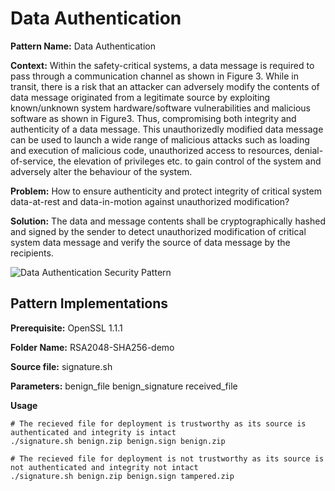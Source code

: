 
# Data Authentication 

**Pattern Name:** Data Authentication

**Context:** Within the safety-critical systems, a data message is required to pass through a communication channel as shown in Figure 3. While in transit, there is a risk that an attacker can adversely modify the contents of data message originated from a legitimate source by exploiting known/unknown system hardware/software vulnerabilities and malicious software as shown in Figure3. Thus, compromising both integrity and authenticity of a data message. This unauthorizedly modified data message can be used to launch a wide range of malicious attacks such as loading and execution of malicious code, unauthorized access to resources, denial-of-service, the elevation of privileges etc. to gain control of the system and adversely alter the behaviour of the system.

**Problem:** How to ensure authenticity and protect integrity of critical system data-at-rest and data-in-motion against unauthorized modification?

**Solution:** The data and message contents shall be cryptographically hashed and signed by the sender to detect unauthorized modification of critical system data message and verify the source of data message by the recipients.

![Data Authentication Security Pattern](Authentication.png)

## Pattern Implementations
    
**Prerequisite:** OpenSSL 1.1.1

**Folder Name:** RSA2048-SHA256-demo

**Source file:** signature.sh

**Parameters:** benign_file benign_signature received_file

**Usage**
```
# The recieved file for deployment is trustworthy as its source is authenticated and integrity is intact
./signature.sh benign.zip benign.sign benign.zip
```

```
# The recieved file for deployment is not trustworthy as its source is not authenticated and integrity not intact
./signature.sh benign.zip benign.sign tampered.zip
```
